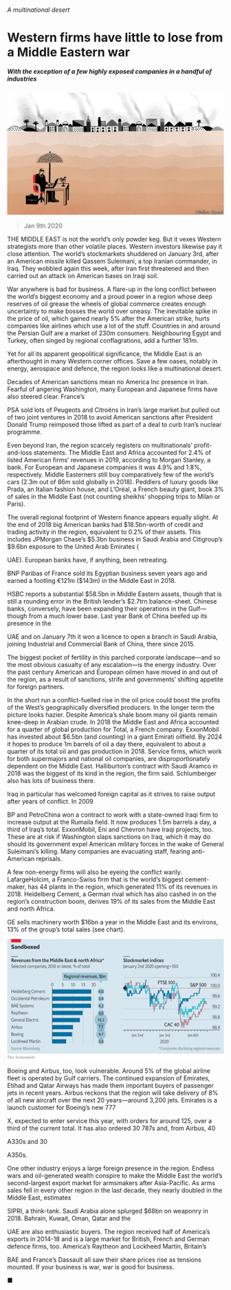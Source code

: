###### A multinational desert

# Western firms have little to lose from a Middle Eastern war 

##### With the exception of a few highly exposed companies in a handful of industries 

![image](images/20200111_WBD002_0.jpg) 

> Jan 9th 2020 

THE MIDDLE EAST is not the world’s only powder keg. But it vexes Western strategists more than other volatile places. Western investors likewise pay it close attention. The world’s stockmarkets shuddered on January 3rd, after an American missile killed Qassem Suleimani, a top Iranian commander, in Iraq. They wobbled again this week, after Iran first threatened and then carried out an attack on American bases on Iraqi soil. 

War anywhere is bad for business. A flare-up in the long conflict between the world’s biggest economy and a proud power in a region whose deep reserves of oil grease the wheels of global commerce creates enough uncertainty to make bosses the world over uneasy. The inevitable spike in the price of oil, which gained nearly 5% after the American strike, hurts companies like airlines which use a lot of the stuff. Countries in and around the Persian Gulf are a market of 230m consumers. Neighbouring Egypt and Turkey, often singed by regional conflagrations, add a further 181m. 

Yet for all its apparent geopolitical significance, the Middle East is an afterthought in many Western corner offices. Save a few oases, notably in energy, aerospace and defence, the region looks like a multinational desert. 

Decades of American sanctions mean no America Inc presence in Iran. Fearful of angering Washington, many European and Japanese firms have also steered clear. France’s  

PSA sold lots of Peugeots and Citroëns in Iran’s large market but pulled out of two joint ventures in 2018 to avoid American sanctions after President Donald Trump reimposed those lifted as part of a deal to curb Iran’s nuclear programme. 

Even beyond Iran, the region scarcely registers on multinationals’ profit-and-loss statements. The Middle East and Africa accounted for 2.4% of listed American firms’ revenues in 2019, according to Morgan Stanley, a bank. For European and Japanese companies it was 4.9% and 1.8%, respectively. Middle Easterners still buy comparatively few of the world’s cars (2.3m out of 86m sold globally in 2018). Peddlers of luxury goods like Prada, an Italian fashion house, and L’Oréal, a French beauty giant, book 3% of sales in the Middle East (not counting sheikhs’ shopping trips to Milan or Paris). 

The overall regional footprint of Western finance appears equally slight. At the end of 2018 big American banks had $18.5bn-worth of credit and trading activity in the region, equivalent to 0.2% of their assets. This includes JPMorgan Chase’s $5.3bn business in Saudi Arabia and Citigroup’s $9.6bn exposure to the United Arab Emirates ( 

UAE). European banks have, if anything, been retreating.  

BNP Paribas of France sold its Egyptian business seven years ago and earned a footling €121m ($143m) in the Middle East in 2018.  

HSBC reports a substantial $58.5bn in Middle Eastern assets, though that is still a rounding error in the British lender’s $2.7trn balance-sheet. Chinese banks, conversely, have been expanding their operations in the Gulf—though from a much lower base. Last year Bank of China beefed up its presence in the  

UAE and on January 7th it won a licence to open a branch in Saudi Arabia, joining Industrial and Commercial Bank of China, there since 2015. 

The biggest pocket of fertility in this parched corporate landscape—and so the most obvious casualty of any escalation—is the energy industry. Over the past century American and European oilmen have moved in and out of the region, as a result of sanctions, strife and governments’ shifting appetite for foreign partners. 

In the short run a conflict-fuelled rise in the oil price could boost the profits of the West’s geographically diversified producers. In the longer term the picture looks hazier. Despite America’s shale boom many oil giants remain knee-deep in Arabian crude. In 2018 the Middle East and Africa accounted for a quarter of global production for Total, a French company. ExxonMobil has invested about $6.5bn (and counting) in a giant Emirati oilfield. By 2024 it hopes to produce 1m barrels of oil a day there, equivalent to about a quarter of its total oil and gas production in 2018. Service firms, which work for both supermajors and national oil companies, are disproportionately dependent on the Middle East. Halliburton’s contract with Saudi Aramco in 2018 was the biggest of its kind in the region, the firm said. Schlumberger also has lots of business there. 

Iraq in particular has welcomed foreign capital as it strives to raise output after years of conflict. In 2009  

BP and PetroChina won a contract to work with a state-owned Iraqi firm to increase output at the Rumaila field. It now produces 1.5m barrels a day, a third of Iraq’s total. ExxonMobil, Eni and Chevron have Iraqi projects, too. These are at risk if Washington slaps sanctions on Iraq, which it may do should its government expel American military forces in the wake of General Suleimani’s killing. Many companies are evacuating staff, fearing anti-American reprisals. 

A few non-energy firms will also be eyeing the conflict warily. LafargeHolcim, a Franco-Swiss firm that is the world’s biggest cement-maker, has 44 plants in the region, which generated 11% of its revenues in 2018. Heidelberg Cement, a German rival which has also cashed in on the region’s construction boom, derives 19% of its sales from the Middle East and north Africa.  

GE sells machinery worth $16bn a year in the Middle East and its environs, 13% of the group’s total sales (see chart). 

![image](images/20200111_WBC261.png) 

Boeing and Airbus, too, look vulnerable. Around 5% of the global airline fleet is operated by Gulf carriers. The continued expansion of Emirates, Etihad and Qatar Airways has made them important buyers of passenger jets in recent years. Airbus reckons that the region will take delivery of 8% of all new aircraft over the next 20 years—around 3,200 jets. Emirates is a launch customer for Boeing’s new 777 

X, expected to enter service this year, with orders for around 125, over a third of the current total. It has also ordered 30 787s and, from Airbus, 40  

A330s and 30  

A350s. 

One other industry enjoys a large foreign presence in the region. Endless wars and oil-generated wealth conspire to make the Middle East the world’s second-largest export market for armsmakers after Asia-Pacific. As arms sales fell in every other region in the last decade, they nearly doubled in the Middle East, estimates  

SIPRI, a think-tank. Saudi Arabia alone splurged $68bn on weaponry in 2018. Bahrain, Kuwait, Oman, Qatar and the  

UAE are also enthusiastic buyers. The region received half of America’s exports in 2014-18 and is a large market for British, French and German defence firms, too. America’s Raytheon and Lockheed Martin, Britain’s  

BAE and France’s Dassault all saw their share prices rise as tensions mounted. If your business is war, war is good for business. 

■